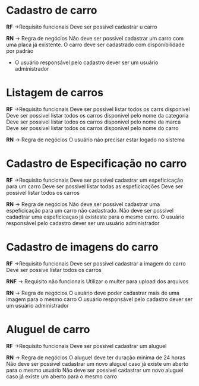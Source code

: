 # Cadastro de carro

**RF** ->Requisito funcionais
  Deve ser possivel cadastrar u carro


**RN** -> Regra de negócios
   Não deve ser possivel cadastrar um carro com uma placa já existente.
   O carro deve ser cadastrado com disponibilidade por padrão
   * O usuário responsável pelo cadastro dever ser um usuário administrador

# Listagem de carros

**RF** ->Requisito funcionais
  Deve ser possivel listar todos os carrs disponivel
  Deve ser possivel listar todos os carros disponivel pelo nome da categoria
  Deve ser possivel listar todos os carros disponivel pelo nome da marca
  Deve ser possivel listar todos os carros disponivel pelo nome do carro

**RN** -> Regra de negócios
  O usuário náo precisar estar logado no sistema


# Cadastro de Especificação no carro

**RF** ->Requisito funcionais
Deve ser possivel cadastrar um espeficicação para um carro
Deve ser possivel listar todas as espeficicações 
Deve ser possivel listar todos os carros


**RN** -> Regra de negócios
 Não deve ser possivel cadastrar uma espeficicação para um carro não cadastrado. 
 Não deve ser possivel cadadtrar uma espeficicaçao já existeste para o mesmo carro.
 O usuário responsável pelo cadastro dever ser um usuário administrador

 # Cadastro de imagens do carro 
  
 **RF** ->Requisito funcionais
  Deve ser possivel cadastrar a imagem do carro 
  Deve ser possive listar todos os carros

**RNF** -> Requisito não funcionais 
 Utilizar o multer para upload dos arquivos 

 **RN** -> Regra de negócios 
 O usuário deve poder cadastrar mais de uma imagem para o mesmo carro 
 O usuário responsável pelo cadastro dever ser um usuário administrador

# Aluguel de carro 

 **RF** ->Requisito funcionais
  Deve ser possivel cadastrar um aluguel 

 **RN** -> Regra de negócios 
  O aluguel deve ter duração minima de 24 horas
  Não deve ser possivel cadastrar um novo aluguel caso já existe um aberto para o mesmo usuário
  Não deve ser possivel cadastrar um novo aluguel caso já existe um aberto para o mesmo carro